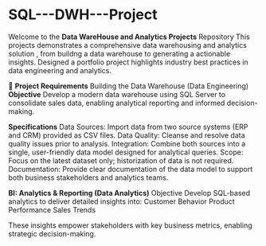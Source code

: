 # SQL---DWH---Project
Welcome to the **Data WareHouse and Analytics Projects** Repository
This projects demonstrates a comprehensive data warehousing and analytics solution , from buildng a data warehouse to generating a actionable insights. 
Designed a portfolio project highlights industry best practices in data engineering and analytics.

🚀 **Project Requirements**
Building the Data Warehouse (Data Engineering)
**Objective**
Develop a modern data warehouse using SQL Server to consolidate sales data, enabling analytical reporting and informed decision-making.

**Specifications**
Data Sources: Import data from two source systems (ERP and CRM) provided as CSV files.
Data Quality: Cleanse and resolve data quality issues prior to analysis.
Integration: Combine both sources into a single, user-friendly data model designed for analytical queries.
Scope: Focus on the latest dataset only; historization of data is not required.
Documentation: Provide clear documentation of the data model to support both business stakeholders and analytics teams.

**BI: Analytics & Reporting (Data Analytics)**
Objective
Develop SQL-based analytics to deliver detailed insights into:
Customer Behavior
Product Performance
Sales Trends

These insights empower stakeholders with key business metrics, enabling strategic decision-making.


